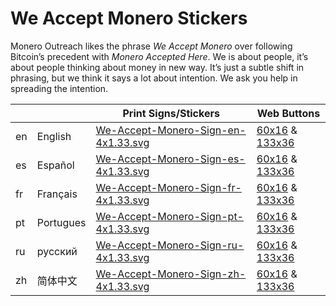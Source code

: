 # We Accept Monero Stickers

Monero Outreach likes the phrase _We Accept Monero_ over following Bitcoin’s precedent with _Monero Accepted Here_. We is about people, it’s about people thinking about money in new way. It’s just a subtle shift in phrasing, but we think it says a lot about intention. We ask you help in spreading the intention.

|  |  | Print Signs/Stickers | Web Buttons |
|--|--|--|--|
| en | English | [We-Accept-Monero-Sign-en-4x1.33.svg]() | [60x16]() & [133x36]() |
| es | Español | [We-Accept-Monero-Sign-es-4x1.33.svg]() | [60x16]() & [133x36]() |
| fr | Français | [We-Accept-Monero-Sign-fr-4x1.33.svg]() | [60x16]() & [133x36]() |
| pt | Portugues | [We-Accept-Monero-Sign-pt-4x1.33.svg]() | [60x16]() & [133x36]() |
| ru | русский | [We-Accept-Monero-Sign-ru-4x1.33.svg]() | [60x16]() & [133x36]() |
| zh | 简体中文 | [We-Accept-Monero-Sign-zh-4x1.33.svg]() | [60x16]() & [133x36]() |
